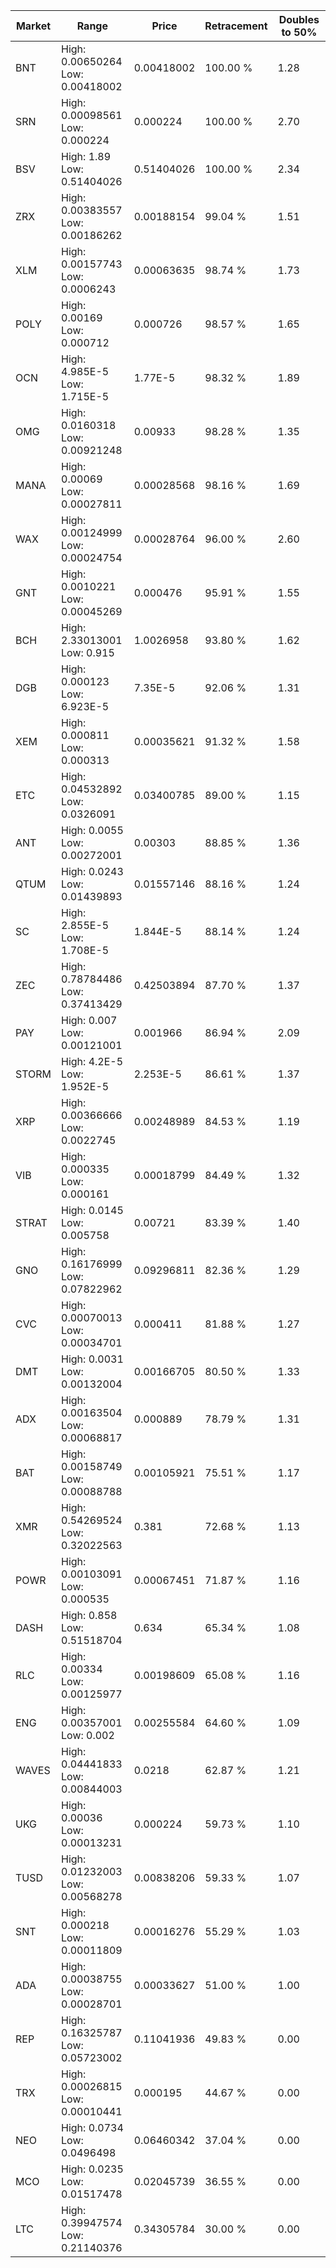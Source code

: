 | Market | Range | Price| Retracement | Doubles to 50% |
| --- | --- | --- | --- | --- |
| BNT | High: 0.00650264<br />Low: 0.00418002 | 0.00418002 | 100.00 % | 1.28 |
| SRN | High: 0.00098561<br />Low: 0.000224 | 0.000224 | 100.00 % | 2.70 |
| BSV | High: 1.89<br />Low: 0.51404026 | 0.51404026 | 100.00 % | 2.34 |
| ZRX | High: 0.00383557<br />Low: 0.00186262 | 0.00188154 | 99.04 % | 1.51 |
| XLM | High: 0.00157743<br />Low: 0.0006243 | 0.00063635 | 98.74 % | 1.73 |
| POLY | High: 0.00169<br />Low: 0.000712 | 0.000726 | 98.57 % | 1.65 |
| OCN | High: 4.985E-5<br />Low: 1.715E-5 | 1.77E-5 | 98.32 % | 1.89 |
| OMG | High: 0.0160318<br />Low: 0.00921248 | 0.00933 | 98.28 % | 1.35 |
| MANA | High: 0.00069<br />Low: 0.00027811 | 0.00028568 | 98.16 % | 1.69 |
| WAX | High: 0.00124999<br />Low: 0.00024754 | 0.00028764 | 96.00 % | 2.60 |
| GNT | High: 0.0010221<br />Low: 0.00045269 | 0.000476 | 95.91 % | 1.55 |
| BCH | High: 2.33013001<br />Low: 0.915 | 1.0026958 | 93.80 % | 1.62 |
| DGB | High: 0.000123<br />Low: 6.923E-5 | 7.35E-5 | 92.06 % | 1.31 |
| XEM | High: 0.000811<br />Low: 0.000313 | 0.00035621 | 91.32 % | 1.58 |
| ETC | High: 0.04532892<br />Low: 0.0326091 | 0.03400785 | 89.00 % | 1.15 |
| ANT | High: 0.0055<br />Low: 0.00272001 | 0.00303 | 88.85 % | 1.36 |
| QTUM | High: 0.0243<br />Low: 0.01439893 | 0.01557146 | 88.16 % | 1.24 |
| SC | High: 2.855E-5<br />Low: 1.708E-5 | 1.844E-5 | 88.14 % | 1.24 |
| ZEC | High: 0.78784486<br />Low: 0.37413429 | 0.42503894 | 87.70 % | 1.37 |
| PAY | High: 0.007<br />Low: 0.00121001 | 0.001966 | 86.94 % | 2.09 |
| STORM | High: 4.2E-5<br />Low: 1.952E-5 | 2.253E-5 | 86.61 % | 1.37 |
| XRP | High: 0.00366666<br />Low: 0.0022745 | 0.00248989 | 84.53 % | 1.19 |
| VIB | High: 0.000335<br />Low: 0.000161 | 0.00018799 | 84.49 % | 1.32 |
| STRAT | High: 0.0145<br />Low: 0.005758 | 0.00721 | 83.39 % | 1.40 |
| GNO | High: 0.16176999<br />Low: 0.07822962 | 0.09296811 | 82.36 % | 1.29 |
| CVC | High: 0.00070013<br />Low: 0.00034701 | 0.000411 | 81.88 % | 1.27 |
| DMT | High: 0.0031<br />Low: 0.00132004 | 0.00166705 | 80.50 % | 1.33 |
| ADX | High: 0.00163504<br />Low: 0.00068817 | 0.000889 | 78.79 % | 1.31 |
| BAT | High: 0.00158749<br />Low: 0.00088788 | 0.00105921 | 75.51 % | 1.17 |
| XMR | High: 0.54269524<br />Low: 0.32022563 | 0.381 | 72.68 % | 1.13 |
| POWR | High: 0.00103091<br />Low: 0.000535 | 0.00067451 | 71.87 % | 1.16 |
| DASH | High: 0.858<br />Low: 0.51518704 | 0.634 | 65.34 % | 1.08 |
| RLC | High: 0.00334<br />Low: 0.00125977 | 0.00198609 | 65.08 % | 1.16 |
| ENG | High: 0.00357001<br />Low: 0.002 | 0.00255584 | 64.60 % | 1.09 |
| WAVES | High: 0.04441833<br />Low: 0.00844003 | 0.0218 | 62.87 % | 1.21 |
| UKG | High: 0.00036<br />Low: 0.00013231 | 0.000224 | 59.73 % | 1.10 |
| TUSD | High: 0.01232003<br />Low: 0.00568278 | 0.00838206 | 59.33 % | 1.07 |
| SNT | High: 0.000218<br />Low: 0.00011809 | 0.00016276 | 55.29 % | 1.03 |
| ADA | High: 0.00038755<br />Low: 0.00028701 | 0.00033627 | 51.00 % | 1.00 |
| REP | High: 0.16325787<br />Low: 0.05723002 | 0.11041936 | 49.83 % | 0.00 |
| TRX | High: 0.00026815<br />Low: 0.00010441 | 0.000195 | 44.67 % | 0.00 |
| NEO | High: 0.0734<br />Low: 0.0496498 | 0.06460342 | 37.04 % | 0.00 |
| MCO | High: 0.0235<br />Low: 0.01517478 | 0.02045739 | 36.55 % | 0.00 |
| LTC | High: 0.39947574<br />Low: 0.21140376 | 0.34305784 | 30.00 % | 0.00 |
